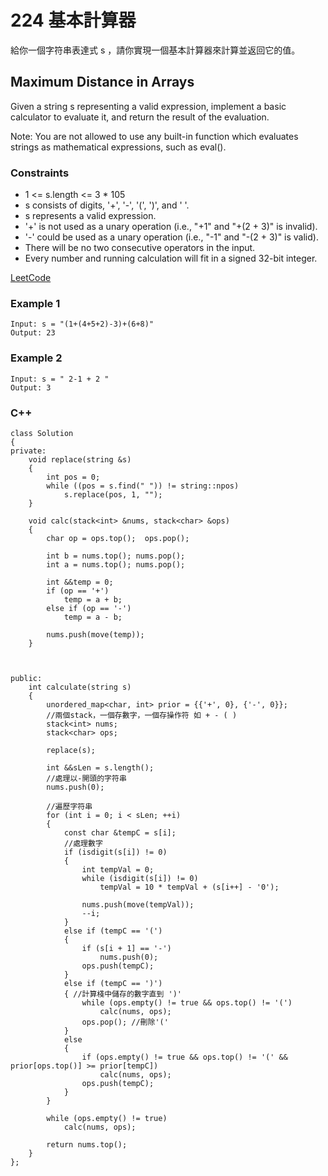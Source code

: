 # 224 基本計算器

給你一個字符串表達式 s ，請你實現一個基本計算器來計算並返回它的值。

## Maximum Distance in Arrays

Given a string s representing a valid expression, implement a basic calculator to evaluate it, and return the result of the evaluation.

Note: You are not allowed to use any built-in function which evaluates strings as mathematical expressions, such as eval().

### Constraints

* 1 <= s.length <= 3 * 105
* s consists of digits, '+', '-', '(', ')', and ' '.
* s represents a valid expression.
* '+' is not used as a unary operation (i.e., "+1" and "+(2 + 3)" is invalid).
* '-' could be used as a unary operation (i.e., "-1" and "-(2 + 3)" is valid).
* There will be no two consecutive operators in the input.
* Every number and running calculation will fit in a signed 32-bit integer.

[LeetCode](https://leetcode-cn.com/problems/basic-calculator/)

### Example 1

```
Input: s = "(1+(4+5+2)-3)+(6+8)"
Output: 23
```

### Example 2

```
Input: s = " 2-1 + 2 "
Output: 3
```

### C++ 

```
class Solution
{
private:
    void replace(string &s)
    {
        int pos = 0;
        while ((pos = s.find(" ")) != string::npos)
            s.replace(pos, 1, "");    
    }

    void calc(stack<int> &nums, stack<char> &ops)
    {
        char op = ops.top();  ops.pop();
       
        int b = nums.top(); nums.pop();
        int a = nums.top(); nums.pop();

        int &&temp = 0;
        if (op == '+')
            temp = a + b;
        else if (op == '-')
            temp = a - b;

        nums.push(move(temp));
    }
   


public:
    int calculate(string s)
    {
        unordered_map<char, int> prior = {{'+', 0}, {'-', 0}};
        //兩個stack，一個存數字，一個存操作符 如 + - ( )
        stack<int> nums;
        stack<char> ops;

        replace(s);

        int &&sLen = s.length();
        //處理以-開頭的字符串
        nums.push(0);

        //遍歷字符串
        for (int i = 0; i < sLen; ++i)
        {
            const char &tempC = s[i];
            //處理數字
            if (isdigit(s[i]) != 0)
            {
                int tempVal = 0;
                while (isdigit(s[i]) != 0)
                    tempVal = 10 * tempVal + (s[i++] - '0');

                nums.push(move(tempVal));
                --i;
            }
            else if (tempC == '(')
            {
                if (s[i + 1] == '-')
                    nums.push(0);
                ops.push(tempC);
            }
            else if (tempC == ')')
            { //計算棧中儲存的數字直到 ')'
                while (ops.empty() != true && ops.top() != '(')
                    calc(nums, ops);
                ops.pop(); //刪除'('
            }
            else
            {
                if (ops.empty() != true && ops.top() != '(' && prior[ops.top()] >= prior[tempC])
                    calc(nums, ops);
                ops.push(tempC);
            }
        }

        while (ops.empty() != true)
            calc(nums, ops);

        return nums.top();
    }
};
```
